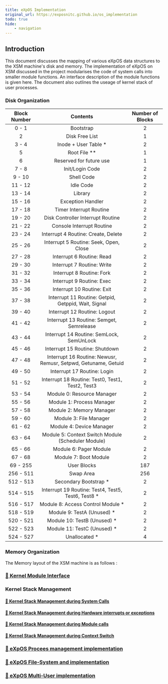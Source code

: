 ```yaml
---
title: eXpOS Implementation
original_url: https://exposnitc.github.io/os_implementation
todo: true
hide:
    - navigation
---
```


## Introduction
This document discusses the mapping of various eXpOS data structures to the XSM machine's disk and memory. The implementation of eXpOS on XSM discussed in the project modularises the code of system calls into smaller module functions. An interface description of the module functions is given here. The document also outlines the useage of kernel stack of user processes.


### Disk Organization

|Block Number|Contents|Number of Blocks|
|:---: |:---: |:---:|
|0 - 1|Bootstrap|2|
|2|Disk Free List|1|
|3 - 4|Inode + User Table *|2|
|5|Root File **|1|
|6|Reserved for future use|1|
|7 - 8|Init/Login Code|2|
|9 - 10|Shell Code|2|
|11 - 12|Idle Code|2|
|13 - 14|Library|2|
|15 - 16|Exception Handler|2|
|17 - 18|Timer Interrupt Routine|2|
|19 - 20|Disk Controller Interrupt Routine|2|
|21 - 22|Console Interrupt Routine|2|
|23 - 24|Interrupt 4 Routine: Create, Delete|2|
|25 - 26|Interrupt 5 Routine: Seek, Open, Close|2|
|27 - 28|Interrupt 6 Routine: Read|2|
|29 - 30|Interrupt 7 Routine: Write|2|
|31 - 32|Interrupt 8 Routine: Fork|2|
|33 - 34|Interrupt 9 Routine: Exec|2|
|35 - 36|Interrupt 10 Routine: Exit|2|
|37 - 38|Interrupt 11 Routine: Getpid, Getppid, Wait, Signal|2|
|39 - 40|Interrupt 12 Routine: Logout|2|
|41 - 42|Interrupt 13 Routine: Semget, Semrelease|2|
|43 - 44|Interrupt 14 Routine: SemLock, SemUnLock|2|
|45 - 46|Interrupt 15 Routine: Shutdown|2|
|47 - 48|Interrupt 16 Routine: Newusr, Remusr, Setpwd, Getuname, Getuid|2|
|49 - 50|Interrupt 17 Routine: Login|2|
|51 - 52|Interrupt 18 Routine: Test0, Test1, Test2, Test3|2|
|53 - 54|Module 0: Resource Manager|2|
|55 - 56|Module 1: Process Manager|2|
|57 - 58|Module 2: Memory Manager|2|
|59 - 60|Module 3: File Manager|2|
|61 - 62|Module 4: Device Manager|2|
|63 - 64|Module 5: Context Switch Module (Scheduler Module)|2|
|65 - 66|Module 6: Pager Module|2|
|67 - 68|Module 7: Boot Module|2|
|69 - 255|User Blocks|187|
|256 - 511|Swap Area|256|
|512 - 513|Secondary Bootstrap *|2|
|514 - 515|Interrupt 19 Routine: Test4, Test5, Test6, Test8 *|2|
|516 - 517|Module 8: Access Control Module *|2|
|518 - 519|Module 9: TestA (Unused) *|2|
|520 - 521|Module 10: TestB (Unused) *|2|
|522 - 523|Module 11: TestC (Unused) *|2|
|524 - 527|Unallocated *|4|


### Memory Organization
The Memory layout of the XSM machine is as follows :




### [:link: Kernel Module Interface](./modules/index.md)

### Kernel Stack Management
#### [:link: Kernel Stack Management during System Calls](/broken.md)
#### [:link: Kernel Stack Management during Hardware interrupts or exceptions](/broken.md)
#### [:link: Kernel Stack Management during Module calls](/broken.md)
#### [:link: Kernel Stack Management during Context Switch](/broken.md)

### [:link: eXpOS Procees management implementation](./tutorials/process_management_implementation.md)

### [:link: eXpOS File-System and implementation](./tutorials/filesystem_implementation.md)

### [:link: eXpOS Multi-User implementation](./tutorials/multiuser_implementation.md)